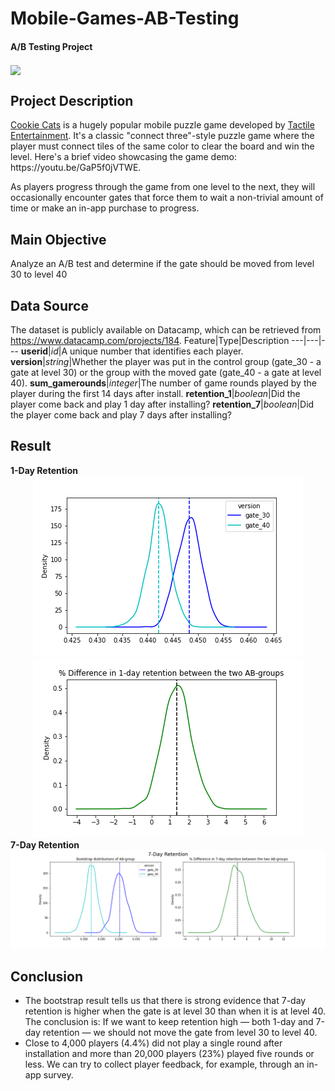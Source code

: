 # Mobile-Games-AB-Testing
#### A/B Testing Project
<a href="URL_REDIRECT" target="blank"><img align="center" src="https://miro.medium.com/v2/resize:fit:786/format:webp/1*JzfrTY46fhRNOrM9K6u7OQ.jpeg" height="100" /></a>

## Project Description
<p><a href="https://www.facebook.com/cookiecatsgame">Cookie Cats</a> is a hugely popular mobile puzzle game developed by <a href="http://tactile.dk">Tactile Entertainment</a>. It's a classic "connect three"-style puzzle game where the player must connect tiles of the same color to clear the board and win the level. 
Here's a brief video showcasing the game demo: https://youtu.be/GaP5f0jVTWE.

As players progress through the game from one level to the next, they will occasionally encounter gates that force them to wait a non-trivial amount of time or make an in-app purchase to progress.

## Main Objective
Analyze an A/B test and determine if the gate should be moved from level 30 to level 40

## Data Source
The dataset is publicly available on Datacamp, which can be retrieved from https://www.datacamp.com/projects/184.
Feature|Type|Description
---|---|---
**userid**|_id_|A unique number that identifies each player.
**version**|_string_|Whether the player was put in the control group (gate_30 - a gate at level 30) or the group with the moved gate (gate_40 - a gate at level 40).
**sum_gamerounds**|_integer_|The number of game rounds played by the player during the first 14 days after install.
**retention_1**|_boolean_|Did the player come back and play 1 day after installing?
**retention_7**|_boolean_|Did the player come back and play 7 days after installing?

## Result
<div id="header" align="left">
  <strong>1-Day Retention</strong>
</div>
<div id="header" align="center">
  <img src="https://github.com/Leo06660/Mobile-Games-AB-Testing/blob/main/chart/Boostrap%20Distribution%20for%201-Day%20Retention%20of%20AB-group.png?raw=true"/>
  <img src="https://github.com/Leo06660/Mobile-Games-AB-Testing/blob/main/chart/Difference%20in%201-Day%20Retention.png?raw=true"/>
</div>
<div id="header" align="left">
  <strong>7-Day Retention</strong>
</div>
<div id="header" align="center">
  <img src="https://github.com/Leo06660/Mobile-Games-AB-Testing/blob/main/chart/7-Day%20Retention.png?raw=true"/>
</div>

## Conclusion
<ul>
    <li>The bootstrap result tells us that there is strong evidence that 7-day retention is higher when the gate is at level 30 than when it is at level 40. The conclusion is: If we want to keep retention high — both 1-day and 7-day retention — we should not move the gate from level 30 to level 40.</li>
    <li>Close to 4,000 players (4.4%) did not play a single round after installation and more than 20,000 players (23%) played five rounds or less. We can try to collect player feedback, for example, through an in-app survey.</li>
</ul>
